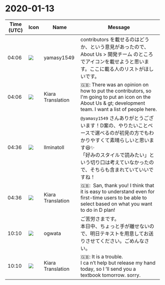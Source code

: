# 2020-01-13

|Time (UTC)|Icon|Name|Message|
|---|---|---|---|
|<span id="1578888395.039500">04:06</span>|![](https://secure.gravatar.com/avatar/b2dffef7ce30f6f8f399f2a172229711.jpg?s=72&d=https%3A%2F%2Fa.slack-edge.com%2Fdf10d%2Fimg%2Favatars%2Fava_0012-72.png)|yamasy1549|contributors を載せるのはどうか、という意見があったので、About Us &gt; 開発チーム のところでアイコンを載せようと思います。ここに載る人のリストがほしいです。|
|<span id="1578888397.039600">04:06</span>|![](https://avatars.slack-edge.com/2019-08-21/732685848020_f3f20736795184660348_72.png)|Kiara Translation|🇬🇧: There was an opinion on how to put the contributors, so I'm going to put an icon on the About Us &amp; gt; development team. I want a list of people here.|
|<span id="1578890183.040000">04:36</span>|![](https://secure.gravatar.com/avatar/83ba7f9bd8fc8208c63942348ef452fb.jpg?s=72&d=https%3A%2F%2Fa.slack-edge.com%2Fdf10d%2Fimg%2Favatars%2Fava_0010-72.png)|llminatoll|`@yamasy1549` さんありがとうございます！D案の、やりたいことベースで選べるのが初見の方でもわかりやすくて素晴らしいと思います😆✨<br>「好みのスタイルで読みたい」という切り口は考えていなかったので、そちらも含まれていていいですね！|
|<span id="1578890186.040200">04:36</span>|![](https://avatars.slack-edge.com/2019-08-21/732685848020_f3f20736795184660348_72.png)|Kiara Translation|🇬🇧:  San, thank you! I think that it is easy to understand even for first-time users to be able to select based on what you want to do in D plan!|
|<span id="1578910227.040600">10:10</span>|![](https://avatars.slack-edge.com/2019-11-22/845042642576_070441337abaca9fb7b3_72.png)|ogwata|ご苦労さまです。<br>本日中、ちょっと手が離せないので、明日テキストを用意してお送りさせてください。ごめんなさい。|
|<span id="1578910229.040800">10:10</span>|![](https://avatars.slack-edge.com/2019-08-21/732685848020_f3f20736795184660348_72.png)|Kiara Translation|🇬🇧: It is a trouble.<br>I ca n’t help but release my hand today, so I ’ll send you a textbook tomorrow. sorry.|
